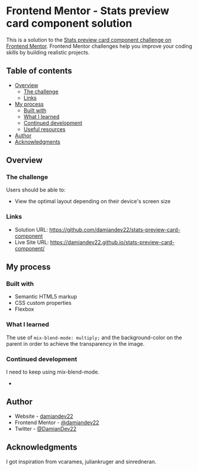 # Frontend Mentor - Stats preview card component solution

This is a solution to the [Stats preview card component challenge on Frontend Mentor](https://www.frontendmentor.io/challenges/stats-preview-card-component-8JqbgoU62). Frontend Mentor challenges help you improve your coding skills by building realistic projects.

## Table of contents

- [Overview](#overview)
  - [The challenge](#the-challenge)
  - [Links](#links)
- [My process](#my-process)
  - [Built with](#built-with)
  - [What I learned](#what-i-learned)
  - [Continued development](#continued-development)
  - [Useful resources](#useful-resources)
- [Author](#author)
- [Acknowledgments](#acknowledgments)

## Overview

### The challenge

Users should be able to:

- View the optimal layout depending on their device's screen size

### Links

- Solution URL: https://github.com/damiandev22/stats-preview-card-component
- Live Site URL: https://damiandev22.github.io/stats-preview-card-component/

## My process

### Built with

- Semantic HTML5 markup
- CSS custom properties
- Flexbox

### What I learned

The use of `mix-blend-mode: multiply;` and the background-color on the parent in order to achieve the transparency in the image.

### Continued development

I need to keep using mix-blend-mode.

-

## Author

- Website - [damiandev22](https://github.com/damiandev22)
- Frontend Mentor - [@damiandev22](https://www.frontendmentor.io/profile/damiandev22)
- Twitter - [@DamianDev22](https://www.twitter.com/DamianDev22)

## Acknowledgments

I got inspiration from vcarames, juliankruger and sinredneran.
